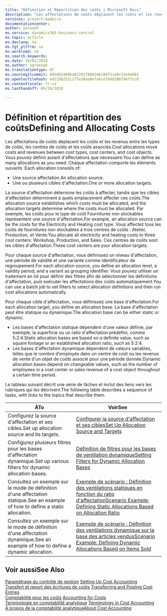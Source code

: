```yaml
---
title: "Définition et Répartition des coûts | Microsoft Docs"
description: "Les affectations de coûts déplacent les coûts et les revenus entre les types de coûts, les centres de coûts et les coûts associés. Vous pouvez définir autant d'affectations que nécessaire."
services: project-madeira
documentationcenter: 
author: SorenGP
ms.service: dynamics365-business-central
ms.topic: article
ms.devlang: na
ms.tgt_pltfrm: na
ms.workload: na
ms.search.keywords: 
ms.date: 10/01/2018
ms.author: sgroespe
ms.translationtype: HT
ms.sourcegitcommit: 9dbd92409ba02281f008246194f3ce0c53e4e001
ms.openlocfilehash: ed219b252c17fe18aadefabce7ddd280790ffcc0
ms.contentlocale: fr-ca
ms.lasthandoff: 09/28/2018

---
```

# <a name="defining-and-allocating-costs"></a><span data-ttu-id="a945e-104">Définition et répartition des coûts</span><span class="sxs-lookup"><span data-stu-id="a945e-104">Defining and Allocating Costs</span></span>
<span data-ttu-id="a945e-105">Les affectations de coûts déplacent les coûts et les revenus entre les types de coûts, les centres de coûts et les coûts associés.</span><span class="sxs-lookup"><span data-stu-id="a945e-105">Cost allocations move costs and revenues between cost types, cost centers, and cost objects.</span></span> <span data-ttu-id="a945e-106">Vous pouvez définir autant d'affectations que nécessaire.</span><span class="sxs-lookup"><span data-stu-id="a945e-106">You can define as many allocations as you need.</span></span> <span data-ttu-id="a945e-107">Chaque affectation comporte les éléments suivants :</span><span class="sxs-lookup"><span data-stu-id="a945e-107">Each allocation consists of:</span></span>  

-   <span data-ttu-id="a945e-108">Une source affectation.</span><span class="sxs-lookup"><span data-stu-id="a945e-108">An allocation source.</span></span>  
-   <span data-ttu-id="a945e-109">Une ou plusieurs cibles d'affectation.</span><span class="sxs-lookup"><span data-stu-id="a945e-109">One or more allocation targets.</span></span>  

<span data-ttu-id="a945e-110">La source d'affectation détermine les coûts à affecter, tandis que les cibles d'affectation déterminent à quels emplacement affecter ces coûts.</span><span class="sxs-lookup"><span data-stu-id="a945e-110">The allocation source establishes which costs must be allocated, and the allocation targets determine where the costs must be allocated.</span></span> <span data-ttu-id="a945e-111">Par exemple, les coûts pour le type de coût Fournitures non stockables représentent une source d'affectation.</span><span class="sxs-lookup"><span data-stu-id="a945e-111">For example, an allocation source can be the costs for the Electricity and Heating cost type.</span></span> <span data-ttu-id="a945e-112">Vous affectez tous les coûts de fournitures non stockables à trois centres de coûts : Atelier, Production, et Vente.</span><span class="sxs-lookup"><span data-stu-id="a945e-112">You allocate all electricity and heating costs to three cost centers: Workshop, Production, and Sales.</span></span> <span data-ttu-id="a945e-113">Ces centres de coûts sont les cibles d'affectation.</span><span class="sxs-lookup"><span data-stu-id="a945e-113">These cost centers are your allocation targets.</span></span>  

<span data-ttu-id="a945e-114">Pour chaque source d'affectation, vous définissez un niveau d'affectation, une période de validité et une variante comme identificateur de regroupement.</span><span class="sxs-lookup"><span data-stu-id="a945e-114">For each allocation source, you define an allocation level, a validity period, and a variant as grouping identifier.</span></span> <span data-ttu-id="a945e-115">Vous pouvez utiliser un traitement en lot pour définir des filtres afin de sélectionner les définitions d'affectation, puis exécuter les affectations des coûts automatiquement.</span><span class="sxs-lookup"><span data-stu-id="a945e-115">You can use a batch job to set filters to select allocation definitions and then run cost allocations automatically.</span></span>  

<span data-ttu-id="a945e-116">Pour chaque cible d'affectation, vous définissez une base d'affectation.</span><span class="sxs-lookup"><span data-stu-id="a945e-116">For each allocation target, you define an allocation base.</span></span> <span data-ttu-id="a945e-117">La base d'affectation peut être statique ou dynamique.</span><span class="sxs-lookup"><span data-stu-id="a945e-117">The allocation base can be either static or dynamic.</span></span>  

-   <span data-ttu-id="a945e-118">Les bases d'affectation statique dépendent d'une valeur définie, par exemple, la superficie ou un ratio d'affectation prédéfini, comme 5:2:4.</span><span class="sxs-lookup"><span data-stu-id="a945e-118">Static allocation bases are based on a definite value, such as square footage or an established allocation ratio, such as 5:2:4.</span></span>  
-   <span data-ttu-id="a945e-119">Les bases d'affectation dynamique dépendent de valeurs variables, telles que le nombre d'employés dans un centre de coût ou les revenus de vente d'un objet de coûts associé pour une période donnée.</span><span class="sxs-lookup"><span data-stu-id="a945e-119">Dynamic allocation bases depend on changeable values, such as the number of employees in a cost center or sales revenue of a cost object throughout a certain time period.</span></span>  

<span data-ttu-id="a945e-120">Le tableau suivant décrit une série de tâches et inclut des liens vers les rubriques qui les décrivent.</span><span class="sxs-lookup"><span data-stu-id="a945e-120">The following table describes a sequence of tasks, with links to the topics that describe them.</span></span>

|<span data-ttu-id="a945e-121">À</span><span class="sxs-lookup"><span data-stu-id="a945e-121">To</span></span>|<span data-ttu-id="a945e-122">Voir</span><span class="sxs-lookup"><span data-stu-id="a945e-122">See</span></span>|  
|--------|---------|  
|<span data-ttu-id="a945e-123">Configurez la source d'affectation et ses cibles.</span><span class="sxs-lookup"><span data-stu-id="a945e-123">Set up allocation source and its targets.</span></span>|[<span data-ttu-id="a945e-124">Configurer la source d'affectation et ses cibles</span><span class="sxs-lookup"><span data-stu-id="a945e-124">Set Up Allocation Source and Targets</span></span>](finance-how-to-set-up-allocation-source-and-targets.md)|  
|<span data-ttu-id="a945e-125">Configurez plusieurs filtres pour les bases d'affectation dynamique.</span><span class="sxs-lookup"><span data-stu-id="a945e-125">Set up various filters for dynamic allocation bases.</span></span>|[<span data-ttu-id="a945e-126">Définition de filtres pour les bases de ventilation dynamique</span><span class="sxs-lookup"><span data-stu-id="a945e-126">Setting Filters for Dynamic Allocation Bases</span></span>](finance-setting-filters-for-dynamic-allocation-bases.md)|  
|<span data-ttu-id="a945e-127">Consultez un exemple sur le mode de définition d'une affectation statique.</span><span class="sxs-lookup"><span data-stu-id="a945e-127">See an example of how to define a static allocation.</span></span>|[<span data-ttu-id="a945e-128">Exemple de scénario : Définition des ventilations statiques en fonction du ratio d'affectation</span><span class="sxs-lookup"><span data-stu-id="a945e-128">Scenario Example: Defining Static Allocations Based on Allocation Ratio</span></span>](finance-scenario-example-defining-static-allocations-based-on-allocation-ratio.md)|  
|<span data-ttu-id="a945e-129">Consultez un exemple sur le mode de définition d'une affectation dynamique.</span><span class="sxs-lookup"><span data-stu-id="a945e-129">See an example of how to define a dynamic allocation.</span></span>|[<span data-ttu-id="a945e-130">Exemple de scénario : Définition des ventilations dynamique sur la base des articles vendus</span><span class="sxs-lookup"><span data-stu-id="a945e-130">Scenario Example: Defining Dynamic Allocations Based on Items Sold</span></span>](finance-scenario-example-defining-dynamic-allocations-based-on-items-sold.md)|  

## <a name="see-also"></a><span data-ttu-id="a945e-131">Voir aussi</span><span class="sxs-lookup"><span data-stu-id="a945e-131">See Also</span></span>  
 <span data-ttu-id="a945e-132">[Paramétrage du contrôle de gestion](finance-set-up-cost-accounting.md) </span><span class="sxs-lookup"><span data-stu-id="a945e-132">[Setting Up Cost Accounting](finance-set-up-cost-accounting.md) </span></span>  
 <span data-ttu-id="a945e-133">[Transfert et report des écritures de coûts](finance-transfer-and-post-cost-entries.md) </span><span class="sxs-lookup"><span data-stu-id="a945e-133">[Transferring and Posting Cost Entries](finance-transfer-and-post-cost-entries.md) </span></span>  
 <span data-ttu-id="a945e-134">[Comptabilité pour les coûts](finance-manage-cost-accounting.md) </span><span class="sxs-lookup"><span data-stu-id="a945e-134">[Accounting for Costs](finance-manage-cost-accounting.md) </span></span>  
 <span data-ttu-id="a945e-135">[Terminologie en comptabilité analytique](finance-terminology-in-cost-accounting.md) </span><span class="sxs-lookup"><span data-stu-id="a945e-135">[Terminology in Cost Accounting](finance-terminology-in-cost-accounting.md) </span></span>  
 [<span data-ttu-id="a945e-136">À propos de la comptabilité analytique</span><span class="sxs-lookup"><span data-stu-id="a945e-136">About Cost Accounting</span></span>](finance-about-cost-accounting.md)

